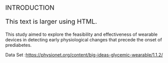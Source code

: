 <p style="font-size: 20px;">INTRODUCTION</p>
<p style="font-size: 20px;">This text is larger using HTML.</p>


This study aimed to explore the feasibility and effectiveness of wearable devices in detecting early physiological changes that precede the onset of prediabetes.



Data Set :https://physionet.org/content/big-ideas-glycemic-wearable/1.1.2/
